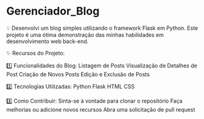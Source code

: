 # Gerenciador_Blog

💡 Desenvolvi um blog simples utilizando o framework Flask em Python. Este projeto é uma ótima demonstração das minhas habilidades em desenvolvimento web back-end.

✨ Recursos do Projeto:

1️⃣ Funcionalidades do Blog:
Listagem de Posts
Visualização de Detalhes de Post
Criação de Novos Posts
Edição e Exclusão de Posts

2️⃣ Tecnologias Utilizadas:
Python
Flask
HTML
CSS

3️⃣ Como Contribuir:
Sinta-se à vontade para clonar o repositório
Faça melhorias ou adicione novos recursos
Abra uma solicitação de pull request
